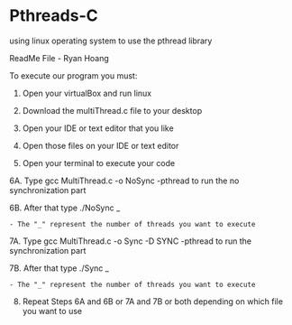 # Pthreads-C
using linux operating system to use the pthread library

ReadMe File - Ryan Hoang

To execute our program you must:

1. Open your virtualBox and run linux

2. Download the multiThread.c file to your desktop

3. Open your IDE or text editor that you like

4. Open those files on your IDE or text editor

5. Open your terminal to execute your code

6A. Type gcc MultiThread.c -o NoSync -pthread to run the no synchronization part 

6B. After that type ./NoSync  _
	
	- The "_" represent the number of threads you want to execute

7A. Type gcc MultiThread.c -o Sync -D SYNC -pthread to run the synchronization part

7B. After that type ./Sync _

	- The "_" represent the number of threads you want to execute

8. Repeat Steps 6A and 6B or 7A and 7B or both depending on which file you want to use
